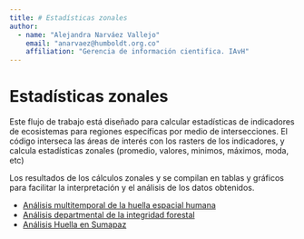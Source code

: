 ```yaml
---
title: # Estadísticas zonales
author: 
  - name: "Alejandra Narváez Vallejo"
    email: "anarvaez@humboldt.org.co"
    affiliation: "Gerencia de información cientifica. IAvH"
---
```


Estadísticas zonales
================

Este flujo de trabajo está diseñado para calcular estadísticas de indicadores de ecosistemas para regiones específicas por medio de intersecciones. El código interseca las áreas de interés con los rasters de los indicadores, y calcula estadísticas zonales (promedio, valores, minimos, máximos, moda, etc)

Los resultados de los cálculos zonales y se compilan en tablas y gráficos para facilitar la interpretación y el análisis de los datos obtenidos. 


- [Análisis multitemporal de la huella espacial humana](./Proyectos/Huella_Humana)
- [Análisis departmental de la integridad forestal](./Proyectos/Integridad_forestal)
- [Análisis Huella en Sumapaz](./Proyectos/Huella_Humana_Sumapaz)
  
